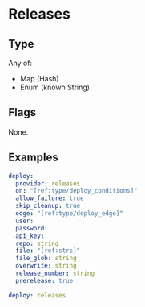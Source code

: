 # Releases



## Type

Any of:

* Map (Hash)
* Enum (known String)

## Flags

None.


## Examples

```yaml
deploy:
  provider: releases
  on: "[ref:type/deploy_conditions]"
  allow_failure: true
  skip_cleanup: true
  edge: "[ref:type/deploy_edge]"
  user: 
  password: 
  api_key: 
  repo: string
  file: "[ref:strs]"
  file_glob: string
  overwrite: string
  release_number: string
  prerelease: true
```

```yaml
deploy: releases

```
